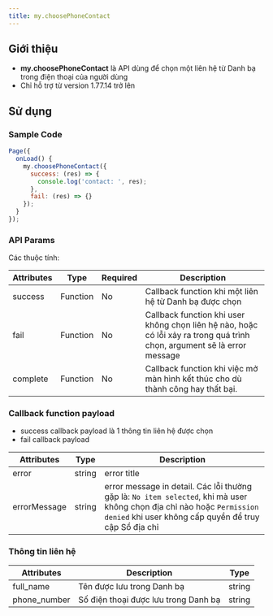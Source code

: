 ```yaml
---
title: my.choosePhoneContact
---
```


## Giới thiệu

- **my.choosePhoneContact** là API dùng để chọn một liên hệ từ Danh bạ trong điện thoại của người dùng
- Chỉ hỗ trợ từ version 1.77.14 trở lên

## Sử dụng

### Sample Code

```js title=index.js
Page({
  onLoad() {
    my.choosePhoneContact({
      success: (res) => {
        console.log('contact: ', res);
      },
      fail: (res) => {}
    });
  }
});
```

### API Params

Các thuộc tính:

| Attributes | Type     | Required | Description                                                                                                              |
| ---------- | -------- | -------- | ------------------------------------------------------------------------------------------------------------------------ |
| success    | Function | No       | Callback function khi một liên hệ từ Danh bạ được chọn                                                                   |
| fail       | Function | No       | Callback function khi user không chọn liên hệ nào, hoặc có lỗi xảy ra trong quá trình chọn, argument sẽ là error message |
| complete   | Function | No       | Callback function khi việc mở màn hình kết thúc cho dù thành công hay thất bại.                                          |

### Callback function payload

- success callback payload là 1 thông tin liên hệ được chọn
- fail callback payload

| Attributes   | Type   | Description                                                                                                                                                                     |
| ------------ | ------ | ------------------------------------------------------------------------------------------------------------------------------------------------------------------------------- |
| error        | string | error title                                                                                                                                                                     |
| errorMessage | string | error message in detail. Các lỗi thường gặp là: `No item selected`, khi mà user không chọn địa chỉ nào hoặc `Permission denied` khi user không cấp quyền để truy cập Sổ địa chỉ |

### Thông tin liên hệ

| Attributes   | Description                          | Type   |
| ------------ | ------------------------------------ | ------ |
| full_name    | Tên được lưu trong Danh bạ           | string |
| phone_number | Số điện thoại được lưu trong Danh bạ | string |
